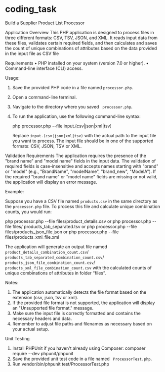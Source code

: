 # coding_task
Build a Supplier Product List Processor

Application Overview
This PHP application is designed to process files in three different formats: CSV, TSV, JSON, and XML. It reads input data from these files, validates certain required fields, and then calculates and saves the count of unique combinations of attributes based on the data provided in the input file as CSV file

Requirements 
•	PHP installed on your system (version 7.0 or higher).
•	Command-line interface (CLI) access.

Usage: 
1. Save the provided PHP code in a file named `processor.php`.

2. Open a command-line terminal.

3. Navigate to the directory where you saved ` processor.php`.

4. To run the application, use the following command-line syntax:

    php processor.php --file input.(csv|json|xml|tsv)

    Replace `input.(csv|json|xml|tsv)` with the actual path to the input file you want to process. The input file should be in one of the supported formats: CSV, JSON, TSV or XML.

Validation Requirements
The application requires the presence of the "brand name" and "model name" fields in the input data.
The validation of required fields is case-insensitive and accepts names starting with "brand" or "model" (e.g., "BrandName", "modelName", "brand_new", "ModelA").
If the required "brand name" or "model name" fields are missing or not valid, the application will display an error message.



Example:

Suppose you have a CSV file named `products.csv` in the same directory as the `processor.php` file. To process this file and calculate unique combination counts, you would run:

php processor.php --file files/product_details.csv
or 
php processor.php --file files/ products_tab_separated.tsv
or
php processor.php --file files/products_json_file.json
or
php processor.php --file files/products_xml_file.xml

The application will generate an output file named `product_details_combination_count.csv`/
`products_tab_separated_combination_count.csv`/
`products_json_file_combination_count.csv`/
`products_xml_file_combination_count.csv` with the calculated counts of unique combinations of attributes in folder “files”.

Notes:

1. The application automatically detects the file format based on the extension (csv, json, tsv or xml).
2. If the provided file format is not supported, the application will display an "Unsupported file format." message.
3. Make sure the input file is correctly formatted and contains the necessary headers and data.
4. Remember to adjust file paths and filenames as necessary based on your actual setup.

Unit Testing

1. Install PHPUnit if you haven't already using Composer:
    composer require --dev phpunit/phpunit
2. Save the provided unit test code in a file named ` ProcessorTest.php`.
3. Run
    vendor/bin/phpunit test/ProcessorTest.php

